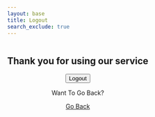 ```yaml
---
layout: base 
title: Logout
search_exclude: true
---
```

<style>
.login-container {
    display: flex;
    justify-content: space-between;
}

.login-form {
    width: 45%;
}
</style>

<div class="login-container">
<div class="index">
    <div class="jumbotron jumbotron-fluid" style="text-align: center; ">
        <h2>Thank you for using our service</h2>
        <!-- Prompt user to logout with button -->
        <button id="logoutButton">Logout</button>
        <p>Want To Go Back?</p>
        <a href="javascript:history.back()">Go Back</a>
    </div>
</div>
<script>
document.getElementById('logoutButton').addEventListener('click', function() {
    fetch('http://127.0.0.1:8124/api/users/authenticate', {
        method: 'DELETE',
        credentials: 'include'
    })
    .then(response => {
        if (response.ok) {
            console.log('logout successful');
            //document.cookie = 'jwt=; Max-Age=0; path=/';
            window.location.href = '/derp/';
        } else {
            console.error('failed logout');
        }
    })
    .catch(error => console.error('Error:', error));
});

</script>